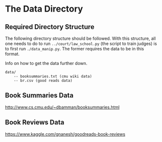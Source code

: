 # The Data Directory

## Required Directory Structure

The following directory structure should be followed. With this structure, all one needs to do to run `../court/law_school.py` (the script to train judges) is to first run `./data_manip.py`. The former requires the data to be in this format.

Info on how to get the data further down.

```
data/
    -- booksummaries.txt (cmu wiki data)
    -- br.csv (good reads data)
```

## Book Summaries Data

http://www.cs.cmu.edu/~dbamman/booksummaries.html

## Book Reviews Data

https://www.kaggle.com/gnanesh/goodreads-book-reviews